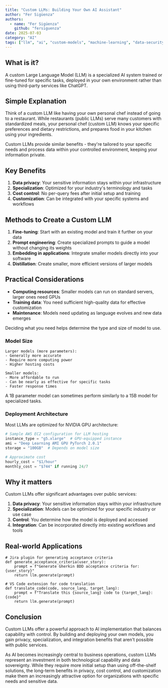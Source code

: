 ```yaml
---
title: "Custom LLMs: Building Your Own AI Assistant"
author: "Fer Sigüenza"
authors:
  - name: "Fer Sigüenza"
    github: "fersiguenza"
date: 2025-07-03
category: "AI"
tags: ["llm", "ai", "custom-models", "machine-learning", "data-security"]
---
```


## What is it?

A custom Large Language Model (LLM) is a specialized AI system trained or fine-tuned for specific tasks, deployed in your own environment rather than using third-party services like ChatGPT.

## Simple Explanation

Think of a custom LLM like having your own personal chef instead of going to a restaurant. While restaurants (public LLMs) serve many customers with standardized meals, your personal chef (custom LLM) knows your specific preferences and dietary restrictions, and prepares food in your kitchen using your ingredients.

Custom LLMs provide similar benefits - they're tailored to your specific needs and process data within your controlled environment, keeping your information private.

## Key Benefits

1. **Data privacy**: Your sensitive information stays within your infrastructure
2. **Specialization**: Optimized for your industry's terminology and tasks
3. **Cost control**: No per-query fees after initial setup and training
4. **Customization**: Can be integrated with your specific systems and workflows

## Methods to Create a Custom LLM

1. **Fine-tuning**: Start with an existing model and train it further on your data
2. **Prompt engineering**: Create specialized prompts to guide a model without changing its weights
3. **Embedding in applications**: Integrate smaller models directly into your software
4. **Distillation**: Create smaller, more efficient versions of larger models

## Practical Considerations

- **Computing resources**: Smaller models can run on standard servers, larger ones need GPUs
- **Training data**: You need sufficient high-quality data for effective customization
- **Maintenance**: Models need updating as language evolves and new data emerges

Deciding what you need helps determine the type and size of model to use.

### Model Size

```
Larger models (more parameters):
- Generally more accurate
- Require more computing power
- Higher hosting costs

Smaller models:
- More affordable to run
- Can be nearly as effective for specific tasks
- Faster response times
```

A 1B parameter model can sometimes perform similarly to a 15B model for specialized tasks.

### Deployment Architecture

Most LLMs are optimized for NVIDIA GPU architecture:

```python
# Sample AWS EC2 configuration for LLM hosting
instance_type = "g5.xlarge"  # GPU-equipped instance
ami = "Deep Learning AMI GPU PyTorch 2.0.1"
storage = "100GB"  # Depends on model size

# Approximate cost
hourly_cost = "$1/hour"
monthly_cost = "$744" if running 24/7
```

## Why it matters

Custom LLMs offer significant advantages over public services:

1. **Data privacy**: Your sensitive information stays within your infrastructure
2. **Specialization**: Models can be optimized for your specific industry or use case
3. **Control**: You determine how the model is deployed and accessed
4. **Integration**: Can be incorporated directly into existing workflows and tools

## Real-world Applications

```
# Jira plugin for generating acceptance criteria
def generate_acceptance_criteria(user_story):
    prompt = f"Generate Gherkin BDD acceptance criteria for: {user_story}"
    return llm.generate(prompt)

# VS Code extension for code translation
def translate_code(code, source_lang, target_lang):
    prompt = f"Translate this {source_lang} code to {target_lang}: {code}"
    return llm.generate(prompt)
```

## Conclusion

Custom LLMs offer a powerful approach to AI implementation that balances capability with control. By building and deploying your own models, you gain privacy, specialization, and integration benefits that aren't possible with public services.

As AI becomes increasingly central to business operations, custom LLMs represent an investment in both technological capability and data sovereignty. While they require more initial setup than using off-the-shelf solutions, the long-term benefits in privacy, cost control, and customization make them an increasingly attractive option for organizations with specific needs and sensitive data.
